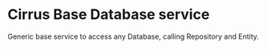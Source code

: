 # Cirrus Base Database service
Generic base service to access any Database, calling Repository and Entity.
